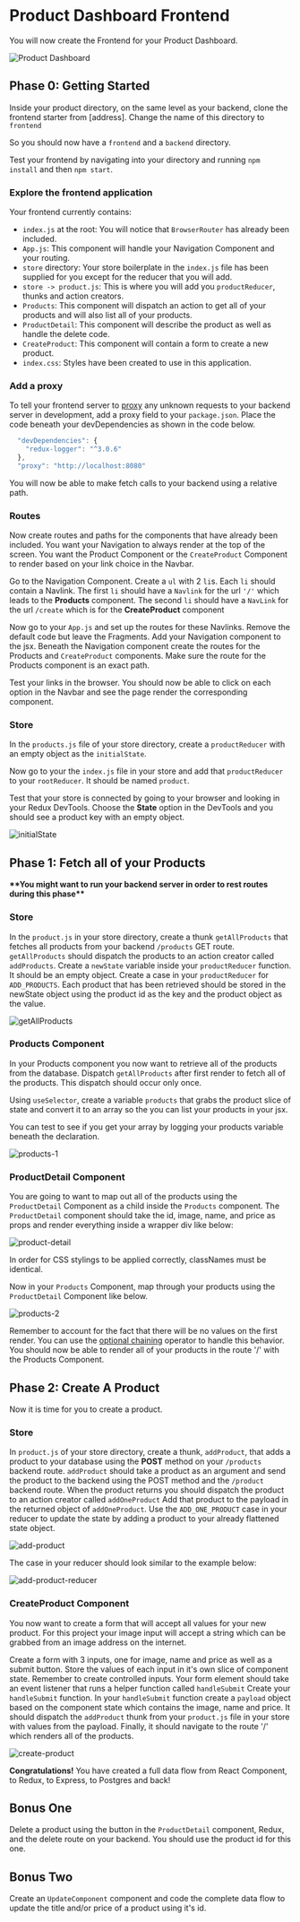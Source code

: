 # Product Dashboard Frontend

You will now create the Frontend for your Product Dashboard.

![Product Dashboard][dashboard-1]

## Phase 0: Getting Started

Inside your product directory, on the same level as your backend, clone the frontend starter from [address].
Change the name of this directory to `frontend`

So you should now have a `frontend` and a `backend` directory.

Test your frontend by navigating into your directory and running `npm install` and then `npm start`.

### Explore the frontend application

Your frontend currently contains:

- `index.js` at the root: You will notice that `BrowserRouter` has already been included.
- `App.js`: This component will handle your Navigation Component and your routing.
- `store` directory: Your store boilerplate in the `index.js` file has been supplied for you except for the reducer that you will add.
- `store -> product.js`: This is where you will add you `productReducer`, thunks and action creators.
- `Products`: This component will dispatch an action to get all of your products and will also list all of your products.
- `ProductDetail`: This component will describe the product as well as handle the delete code.
- `CreateProduct`: This component will contain a form to create a new product.
- `index.css`: Styles have been created to use in this application.

### Add a proxy

To tell your frontend server to [proxy](https://create-react-app.dev/docs/proxying-api-requests-in-development/) any unknown requests to your backend server in development, add a proxy field to your `package.json`. Place the code beneath your devDependencies as shown in the code below.

```js
  "devDependencies": {
    "redux-logger": "^3.0.6"
  },
  "proxy": "http://localhost:8080"
```

You will now be able to make fetch calls to your backend using a relative path.

### Routes

Now create routes and paths for the components that have already been included.
You want your Navigation to always render at the top of the screen.
You want the Product Component or the `CreateProduct` Component to render based on your link choice in the Navbar.

Go to the Navigation Component. Create a `ul` with 2 `li`s. Each `li` should contain a Navlink. The first `li` should have a `Navlink` for the url `'/'` which leads to the **Products** component. The second `li` should have a `NavLink` for the url `/create` which is for the **CreateProduct** component

Now go to your `App.js` and set up the routes for these Navlinks.
Remove the default code but leave the Fragments.
Add your Navigation component to the jsx.
Beneath the Navigation component create the routes for the Products and `CreateProduct` components. Make sure the route for the Products component is an exact path.

Test your links in the browser. You should now be able to click on each option in the Navbar and see the page render the corresponding component.

### Store

In the `products.js` file of your store directory, create a `productReducer` with an empty object as the `initialState`.

Now go to your the `index.js` file in your store and add that `productReducer` to your `rootReducer`. It should be named `product`.

Test that your store is connected by going to your browser and looking in your Redux DevTools.
Choose the **State** option in the DevTools and you should see a product key with an empty object.

![initialState][devtools-1]

## Phase 1: Fetch all of your Products

**\*\*You might want to run your backend server in order to rest routes during this phase\*\***

### Store

In the `product.js` in your store directory, create a thunk `getAllProducts` that fetches all products from your backend `/products` GET route.
`getAllProducts` should dispatch the products to an action creator called `addProducts`.
Create a `newState` variable inside your `productReducer` function. It should be an empty object.
Create a case in your `productReducer` for `ADD_PRODUCTS`.
Each product that has been retrieved should be stored in the newState object using the product id as the key and the product object as the value.

![getAllProducts][reducer-1]

### Products Component

In your Products component you now want to retrieve all of the products from the database.
Dispatch `getAllProducts` after first render to fetch all of the products. This dispatch should occur only once.

Using `useSelector`, create a variable `products` that grabs the product slice of state and convert it to an array so the you can list your products in your jsx.

You can test to see if you get your array by logging your products variable beneath the declaration.

![products-1][products-1]

### ProductDetail Component

You are going to want to map out all of the products using the `ProductDetail` Component as a child inside the `Products` component. The `ProductDetail` component should take the id, image, name, and price as props and render everything inside a wrapper div like below:

![product-detail][product-detail-1]

In order for CSS stylings to be applied correctly, classNames must be identical.

Now in your `Products` Component, map through your products using the `ProductDetail` Component like below.

![products-2][products-2]

Remember to account for the fact that there will be no values on the first render.
You can use the [optional chaining](https://developer.mozilla.org/en-US/docs/Web/JavaScript/Reference/Operators/Optional_chaining) operator to handle this behavior.
You should now be able to render all of your products in the route '/' with the Products Component.

## Phase 2: Create A Product

Now it is time for you to create a product.

### Store

In `product.js` of your store directory, create a thunk, `addProduct`, that adds a product to your database using the **POST** method on your `/products` backend route. `addProduct` should take a product as an argument and send the product to the backend using the POST method and the `/product` backend route. When the product returns you should dispatch the product to an action creator called `addOneProduct` Add that product to the payload in the returned object of `addOneProduct`. Use the `ADD_ONE_PRODUCT` case in your reducer to update the state by adding a product to your already flattened state object.

![add-product][add-product-1]

The case in your reducer should look similar to the example below:

![add-product-reducer][add-product-2]

### CreateProduct Component

You now want to create a form that will accept all values for your new product. For this project your image input will accept a string which can be grabbed from an image address on the internet.

Create a form with 3 inputs, one for image, name and price as well as a submit button.
Store the values of each input in it's own slice of component state. Remember to create controlled inputs.
Your form element should take an event listener that runs a helper function called `handleSubmit`
Create your `handleSubmit` function. In your `handleSubmit` function create a `payload` object based on the component state which contains the image, name and price. It should dispatch the `addProduct` thunk from your `product.js` file in your store with values from the payload. Finally, it should navigate to the route '/' which renders all of the products.

![create-product][add-product-3]

**Congratulations!** You have created a full data flow from React Component, to Redux, to Express, to Postgres and back!

## Bonus One

Delete a product using the button in the `ProductDetail` component, Redux, and the delete route on your backend. You should use the product id for this one.

## Bonus Two

Create an `UpdateComponent` component and code the complete data flow to update the title and/or price of a product using it's id.

[devtools-1]: https://jd-image-upload.s3.amazonaws.com/devtools-initialstate.png
[reducer-1]: https://jd-image-upload.s3.amazonaws.com/get-all-products-norm.png
[products-1]: https://jd-image-upload.s3.amazonaws.com/products-1.png
[products-2]: https://jd-image-upload.s3.amazonaws.com/products-2.png
[product-detail-1]: https://jd-image-upload.s3.amazonaws.com/product-detail-1.png
[add-product-1]: https://jd-image-upload.s3.amazonaws.com/add-product.png
[add-product-2]: https://jd-image-upload.s3.amazonaws.com/add-product-reducer.png
[add-product-3]: https://jd-image-upload.s3.amazonaws.com/create-product.png
[dashboard-1]: https://jd-image-upload.s3.amazonaws.com/product-dashboard.gif
